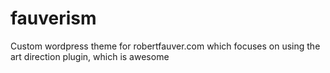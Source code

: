 fauverism
=========

Custom wordpress theme for robertfauver.com which focuses on using the art direction plugin, which is awesome
